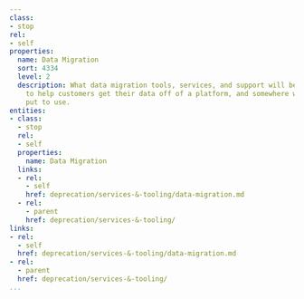 ```yaml
---
class:
- stop
rel:
- self
properties:
  name: Data Migration
  sort: 4334
  level: 2
  description: What data migration tools, services, and support will be made available
    to help customers get their data off of a platform, and somewhere where they can
    put to use.
entities:
- class:
  - stop
  rel:
  - self
  properties:
    name: Data Migration
  links:
  - rel:
    - self
    href: deprecation/services-&-tooling/data-migration.md
  - rel:
    - parent
    href: deprecation/services-&-tooling/
links:
- rel:
  - self
  href: deprecation/services-&-tooling/data-migration.md
- rel:
  - parent
  href: deprecation/services-&-tooling/
...
```

